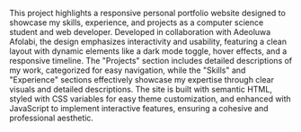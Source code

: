 This project highlights a responsive personal portfolio website designed to showcase my skills, experience, and projects as a computer science student and web developer. Developed in collaboration with Adeoluwa Afolabi, the design emphasizes interactivity and usability, featuring a clean layout with dynamic elements like a dark mode toggle, hover effects, and a responsive timeline. The "Projects" section includes detailed descriptions of my work, categorized for easy navigation, while the "Skills" and "Experience" sections effectively showcase my expertise through clear visuals and detailed descriptions. The site is built with semantic HTML, styled with CSS variables for easy theme customization, and enhanced with JavaScript to implement interactive features, ensuring a cohesive and professional aesthetic.
